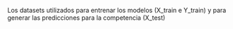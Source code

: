 Los datasets utilizados para entrenar los modelos (X_train e Y_train) y para generar las predicciones para la competencia (X_test)
